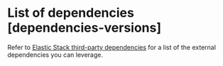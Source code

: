 # List of dependencies [dependencies-versions]

Refer to [Elastic Stack third-party dependencies](https://artifacts.elastic.co/reports/dependencies/dependencies-current.html) for a list of the external dependencies you can leverage.